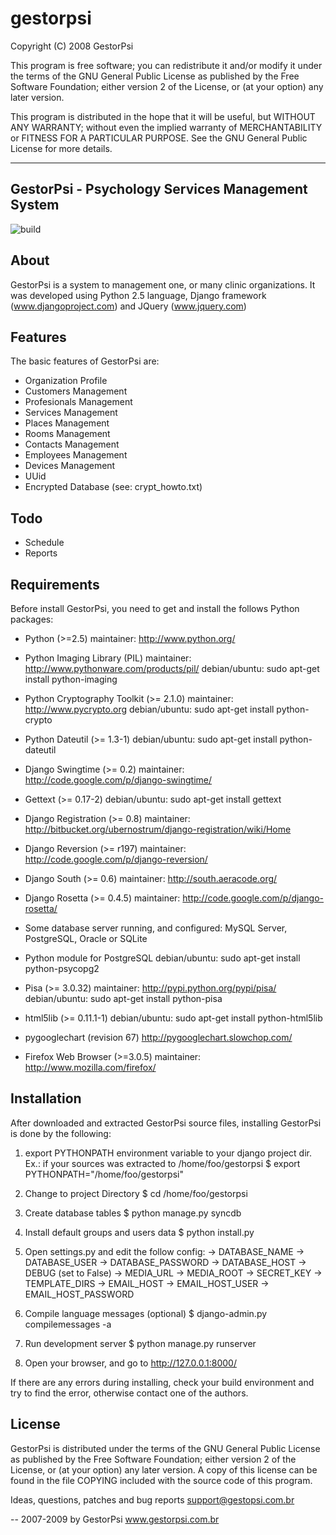 gestorpsi
=========

Copyright (C) 2008 GestorPsi

This program is free software; you can redistribute it and/or
modify it under the terms of the GNU General Public License
as published by the Free Software Foundation; either version 2
of the License, or (at your option) any later version.

This program is distributed in the hope that it will be useful,
but WITHOUT ANY WARRANTY; without even the implied warranty of
MERCHANTABILITY or FITNESS FOR A PARTICULAR PURPOSE.  See the
GNU General Public License for more details.


----------------------------------
GestorPsi - Psychology Services Management System
----------------------------------

![build](https://travis-ci.org/gestorpsi/gestorpsi.svg?branch=master)


About
-----
GestorPsi is a system to management one, or many clinic organizations.
It was developed using Python 2.5 language, Django framework
(www.djangoproject.com) and JQuery (www.jquery.com)


Features
--------
The basic features of GestorPsi are:
- Organization Profile
- Customers Management
- Profesionals Management
- Services Management
- Places Management
- Rooms Management
- Contacts Management
- Employees Management
- Devices Management
- UUid
- Encrypted Database (see: crypt_howto.txt)


Todo
--------
- Schedule
- Reports


Requirements
------------
Before install GestorPsi, you need to get and install the follows
Python packages:

- Python (>=2.5)
  maintainer: http://www.python.org/

- Python Imaging Library (PIL)
  maintainer: http://www.pythonware.com/products/pil/
  debian/ubuntu: sudo apt-get install python-imaging

- Python Cryptography Toolkit (>= 2.1.0)
  maintainer: http://www.pycrypto.org
  debian/ubuntu: sudo apt-get install python-crypto

- Python Dateutil (>= 1.3-1)
  debian/ubuntu: sudo apt-get install python-dateutil

- Django Swingtime (>= 0.2)
  maintainer: http://code.google.com/p/django-swingtime/

- Gettext (>= 0.17-2)
  debian/ubuntu: sudo apt-get install gettext

- Django Registration (>= 0.8)
  maintainer: http://bitbucket.org/ubernostrum/django-registration/wiki/Home

- Django Reversion (>= r197)
  maintainer: http://code.google.com/p/django-reversion/

- Django South (>= 0.6)
  maintainer: http://south.aeracode.org/

- Django Rosetta (>= 0.4.5)
  maintainer: http://code.google.com/p/django-rosetta/

- Some database server running, and configured:
  MySQL Server, PostgreSQL, Oracle or SQLite

- Python module for PostgreSQL
  debian/ubuntu: sudo apt-get install python-psycopg2

- Pisa (>= 3.0.32)
  maintainer: http://pypi.python.org/pypi/pisa/
  debian/ubuntu: sudo apt-get install python-pisa

- html5lib (>= 0.11.1-1)
  debian/ubuntu: sudo apt-get install python-html5lib
  
- pygooglechart (revision 67)
  http://pygooglechart.slowchop.com/

- Firefox Web Browser (>=3.0.5)
  maintainer: http://www.mozilla.com/firefox/


Installation
------------
After downloaded and extracted GestorPsi source files, installing
GestorPsi is done by the following:

1) export PYTHONPATH environment variable to your django project
dir.
Ex.: if your sources was extracted to /home/foo/gestorpsi
$ export PYTHONPATH="/home/foo/gestorpsi"

2) Change to project Directory
$ cd /home/foo/gestorpsi

3) Create database tables
$ python manage.py syncdb

4) Install default groups and users data
$ python install.py

5) Open settings.py and edit the follow config:
  -> DATABASE_NAME
        -> DATABASE_USER
        -> DATABASE_PASSWORD
        -> DATABASE_HOST
        -> DEBUG (set to False)
        -> MEDIA_URL
        -> MEDIA_ROOT
        -> SECRET_KEY
        -> TEMPLATE_DIRS
        -> EMAIL_HOST
        -> EMAIL_HOST_USER
        -> EMAIL_HOST_PASSWORD 

6) Compile language messages (optional)
$ django-admin.py compilemessages -a

7) Run development server
$ python manage.py runserver

8) Open your browser, and go to http://127.0.0.1:8000/

If there are any errors during installing, check your build environment
and try to find the error, otherwise contact one of the authors.


License
-------
GestorPsi is distributed under the terms of the GNU General Public License
as published by the Free Software Foundation; either version 2 of the
License, or (at your option) any later version.  A copy of this license
can be found in the file COPYING included with the source code of this
program.

Ideas, questions, patches and bug reports
support@gestopsi.com.br

--
2007-2009 by GestorPsi
www.gestorpsi.com.br
